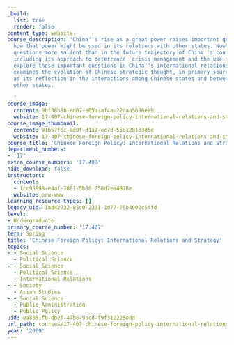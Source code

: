 ```yaml
---
_build:
  list: true
  render: false
content_type: website
course_description: 'China''s rise as a great power raises important questions about
  how that power might be used in its relations with other states. Nowhere are such
  questions more salient than in the future trajectory of China''s conflict behavior,
  including its approach to deterrence, crisis management and the use of force. To
  explore these important questions in China''s international relations, this seminar
  examines the evolution of Chinese strategic thought, in primary sources as well
  as its reflection in the interactions among Chinese states and between China and
  other states.

  '
course_image:
  content: 0bf38b8b-ed07-e05a-af4a-22aaa5696ee9
  website: 17-407-chinese-foreign-policy-international-relations-and-strategy-spring-2009
course_image_thumbnail:
  content: 91b57f6c-0e0f-d1a2-ec7d-55d128133d5e
  website: 17-407-chinese-foreign-policy-international-relations-and-strategy-spring-2009
course_title: 'Chinese Foreign Policy: International Relations and Strategy'
department_numbers:
- '17'
extra_course_numbers: '17.408'
hide_download: false
instructors:
  content:
  - fcc95998-e4af-7081-5b80-258d7ea4878e
  website: ocw-www
learning_resource_types: []
legacy_uid: 1ad42732-85c0-2331-1d77-75b4002c54fd
level:
- Undergraduate
primary_course_number: '17.407'
term: Spring
title: 'Chinese Foreign Policy: International Relations and Strategy'
topics:
- - Social Science
  - Political Science
- - Social Science
  - Political Science
  - International Relations
- - Society
  - Asian Studies
- - Social Science
  - Public Administration
  - Public Policy
uid: ea8351fb-db2f-47b6-9bcd-f9f312225e8d
url_path: courses/17-407-chinese-foreign-policy-international-relations-and-strategy-spring-2009
year: '2009'
---
```

